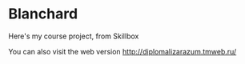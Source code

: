 # Blanchard
Here's my course project, from Skillbox

You can also visit the web version
http://diplomalizarazum.tmweb.ru/
